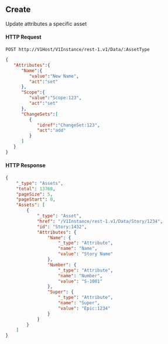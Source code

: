 ## Create

Update attributes a specific asset

#### HTTP Request

`POST http://V1Host/V1Instance/rest-1.v1/Data/:AssetType`

```json
{  
   "Attributes":{  
      "Name":{  
         "value":"New Name",
         "act":"set"
      },
      "Scope":{  
         "value":"Scope:123",
         "act":"set"
      },
      "ChangeSets":[  
         {  
            "idref":"ChangeSet:123",
            "act":"add"
         }
      ]
   }
}
```

#### HTTP Response

```json
{
	"_type": "Assets",
	"total": 13768,
	"pageSize": 5,
	"pageStart": 0,
	"Assets": [
		{
			"_type": "Asset",
			"href": "/V1Instance/rest-1.v1/Data/Story/1234",
			"id": "Story:1432",
			"Attributes": {
				"Name": {
					"_type": "Attribute",
					"name": "Name",
					"value": "Story Name"
                },
                "Number": {
					"_type": "Attribute",
					"name": "Number",
					"value": "S-1001"
				},
                "Super": {
					"_type": "Attribute",
					"name": "Super",
					"value": "Epic:1234"
				}
			}
        }
    ]
}
```